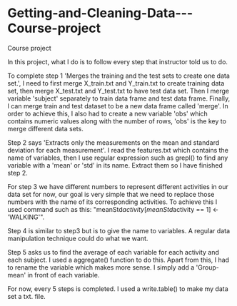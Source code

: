 # Getting-and-Cleaning-Data---Course-project
Course project

In this project, what I do is to follow every step that instructor told us to do.

To complete step 1 'Merges the training and the test sets to create one data set.', 
I need to first merge X_train.txt and Y_train.txt to create training data set, then merge 
X_test.txt and Y_test.txt to have test data set. Then I merge variable 'subject' separately 
to train data frame and test data frame. Finally, I can merge train and test dataset to be 
a new data frame called 'merge'. In order to achieve this, I also had to create a new variable 
'obs' which contains numeric values along with the number of rows, 'obs' is the key to merge 
different data sets.

Step 2 says 'Extracts only the measurements on the mean and standard deviation for each 
measurement'. I read the features.txt which contains the name of variables, then I use regular 
expression such as grepl() to find any variable with a 'mean' or 'std' in its name. Extract
them so I have finished step 2.

For step 3 we have different numbers to represent different activities in our data set for now,
our goal is very simple that we need to replace those numbers with the name of its corresponding 
activities. To achieve this I used command such as this: 
"meanStd$activity[meanStd$activity == 1] <- 'WALKING'".

Step 4 is similar to step3 but is to give the name to variables. A regular data manipulation
technique could do what we want.

Step 5 asks us to find the average of each variable for each activity and each subject. I
used a aggregate() function to do this. Apart from this, I had to rename the variable which 
makes more sense. I simply add a 'Group-mean' in front of each variable.

For now, every 5 steps is completed. I used a write.table() to make my data set a txt. file.
